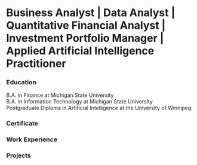 # Business Analyst | Data Analyst | Quantitative Financial Analyst | Investment Portfolio Manager | Applied Artificial Intelligence Practitioner

### Education
B.A. in Finance at Michigan State University  
B.A. in Information Technology at Michigan State University  
Postgraduate Diploma in Artificial Intelligence at the University of Winnipeg  

### Certificate

### Work Experience

### Projects

